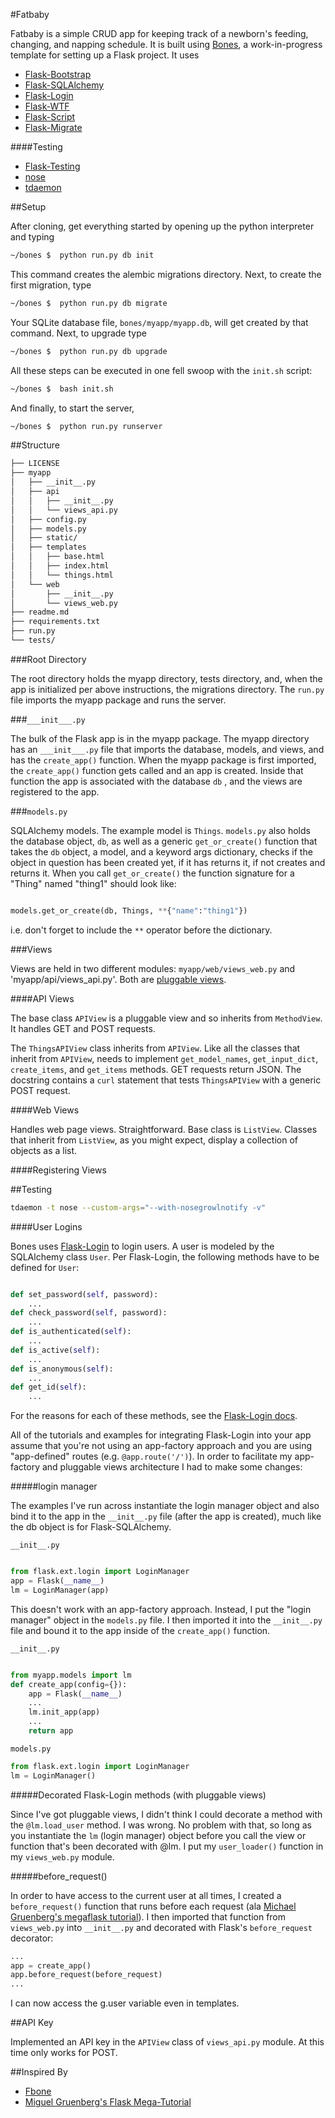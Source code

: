 #Fatbaby

Fatbaby is a simple CRUD app for keeping track of a newborn's feeding, changing, and napping schedule.  It is built using [Bones](https://github.com/cfmeyers/bones), a work-in-progress template for setting up a Flask project.  It uses

-  [Flask-Bootstrap](https://github.com/mbr/flask-bootstrap)
-  [Flask-SQLAlchemy](http://pythonhosted.org/Flask-SQLAlchemy/)
-  [Flask-Login](http://flask-login.readthedocs.org/en/latest/)
-  [Flask-WTF](https://flask-wtf.readthedocs.org/en/latest/)
-  [Flask-Script](http://flask-script.readthedocs.org/en/latest/)
-  [Flask-Migrate](https://github.com/miguelgrinberg/Flask-Migrate)

####Testing

-  [Flask-Testing](https://github.com/jarus/flask-testing)
-  [nose](http://nose.readthedocs.org/en/latest/)
-  [tdaemon](https://github.com/brunobord/tdaemon)

##Setup

After cloning, get everything started by opening up the python interpreter and typing

~~~.bash
~/bones $  python run.py db init
~~~

This command creates the alembic migrations directory.
Next, to create the first migration, type

~~~.bash
~/bones $  python run.py db migrate
~~~

Your SQLite database file, `bones/myapp/myapp.db`, will get created by that command.
Next, to upgrade type

~~~.bash
~/bones $  python run.py db upgrade
~~~

All these steps can be executed in one fell swoop with the `init.sh` script:

~~~bash
~/bones $  bash init.sh
~~~

And finally, to start the server,

~~~.bash
~/bones $  python run.py runserver
~~~

##Structure

~~~.bash
├── LICENSE
├── myapp
│   ├── __init__.py
│   ├── api
│   │   ├── __init__.py
│   │   └── views_api.py
│   ├── config.py
│   ├── models.py
│   ├── static/
│   ├── templates
│   │   ├── base.html
│   │   ├── index.html
│   │   └── things.html
│   └── web
│       ├── __init__.py
│       └── views_web.py
├── readme.md
├── requirements.txt
├── run.py
└── tests/
~~~

###Root Directory

The root directory holds the myapp directory, tests directory, and, when the app is initialized per above instructions, the migrations directory.  The `run.py` file imports the myapp package and runs the server.

###`___init___.py`

The bulk of the Flask app is in the myapp package.  The myapp directory has an `___init___.py` file that imports the database, models, and views, and has the `create_app()` function.  When the myapp package is first imported, the `create_app()` function gets called and an app is created.  Inside that function the app is associated with the database `db` , and the views are registered to the app.

###`models.py`

SQLAlchemy models.  The example model is `Things`.  `models.py` also holds the database object, `db`, as well as a generic `get_or_create()` function that takes the `db` object, a model, and a keyword args dictionary, checks if the object in question has been created yet, if it has returns it, if not creates and returns it.  When you call `get_or_create()` the function signature for a "Thing" named "thing1" should look like:

~~~python

models.get_or_create(db, Things, **{"name":"thing1"})
~~~

i.e. don't forget to include the `**` operator before the dictionary.

###Views

Views are held in two different modules: `myapp/web/views_web.py` and 'myapp/api/views_api.py'.  Both are [pluggable views](http://flask.pocoo.org/docs/views/).

####API Views

The base class `APIView` is a pluggable view and so inherits from `MethodView`.  It handles GET and POST requests.

The `ThingsAPIView` class inherits from `APIView`.  Like all the classes that inherit from `APIView`, needs to implement `get_model_names`, `get_input_dict`, `create_items`, and `get_items` methods.  GET requests return JSON.  The docstring contains a `curl` statement that tests `ThingsAPIView` with a generic POST request.

####Web Views

Handles web page views.  Straightforward.  Base class is `ListView`.  Classes that inherit from `ListView`, as you might expect, display a collection of objects as a list.

####Registering Views

##Testing

~~~bash
tdaemon -t nose --custom-args="--with-nosegrowlnotify -v"
~~~


####User Logins

Bones uses [Flask-Login](http://flask-login.readthedocs.org/en/latest/) to login users.  A user is modeled by the SQLAlchemy class `User`.  Per Flask-Login, the following methods have to be defined  for `User`:
~~~python

def set_password(self, password):
    ...
def check_password(self, password):
    ...
def is_authenticated(self):
    ...
def is_active(self):
    ...
def is_anonymous(self):
    ...
def get_id(self):
    ...

~~~

For the reasons for each of these methods, see the [Flask-Login docs](http://flask-login.readthedocs.org/en/latest/).

All of the tutorials and examples for integrating Flask-Login into your app assume that you're not using an app-factory approach and you are using "app-defined" routes (e.g. `@app.route('/')`).  In order to facilitate my app-factory and pluggable views architecture I had to make some changes:

#####login manager

The examples I've run across instantiate the login manager object and also bind it to the app in the `__init__.py` file (after the app is created), much like the db object is for Flask-SQLAlchemy.

`__init__.py`
~~~python

from flask.ext.login import LoginManager
app = Flask(__name__)
lm = LoginManager(app)

~~~

This doesn't work with an app-factory approach.  Instead, I put the  "login manager" object in the `models.py` file.  I then imported it into the `__init__.py` file and bound it to the app inside of the `create_app()` function.


`__init__.py`
~~~python

from myapp.models import lm
def create_app(config={}):
    app = Flask(__name__)
    ...
    lm.init_app(app)
    ...
    return app

~~~

`models.py`
~~~python
from flask.ext.login import LoginManager
lm = LoginManager()
~~~

#####Decorated Flask-Login methods (with pluggable views)

Since I've got pluggable views, I didn't think I could decorate a method with the `@lm.load_user` method.  I was wrong.  No problem with that, so long as you instantiate the `lm` (login manager) object before you call the view or function that's been decorated with @lm.  I put my `user_loader()` function in my `views_web.py` module.

#####before_request()

In order to have access to the current user at all times, I created a `before_request()` function that runs before each request (ala [Michael Gruenberg's megaflask tutorial](http://blog.miguelgrinberg.com/post/the-flask-mega-tutorial-part-v-user-logins)).  I then imported that function from `views_web.py` into `__init__.py` and decorated with Flask's `before_request` decorator:

~~~python
...
app = create_app()
app.before_request(before_request)
...

~~~

I can now access the g.user variable even in templates.

##API Key

Implemented an API key in the `APIView` class of `views_api.py` module. At this time only works for POST.


##Inspired By

-  [Fbone](https://github.com/imwilsonxu/fbone)
-  [Miguel Gruenberg's Flask Mega-Tutorial](http://blog.miguelgrinberg.com/post/the-flask-mega-tutorial-part-i-hello-world)
